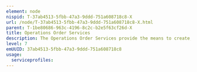 ```yaml
---
element: node
nispid: T-37ab4513-5fbb-47a3-9ddd-751a608718c8-X
url: /node/T-37ab4513-5fbb-47a3-9ddd-751a608718c8-X.html
parent: T-1be80686-963c-4196-8c2c-b2e5f63cf26d-X
title: Operations Order Services
description: The Operations Order Services provide the means to create, manage, disseminate, track and view digital representation of the Operation Order (OPORD), Warning Order (Wng O) and Fragmentary Orders (FRAGOs).
level: 7
emUUID: 37ab4513-5fbb-47a3-9ddd-751a608718c8
usage:
  serviceprofiles:
---
```

